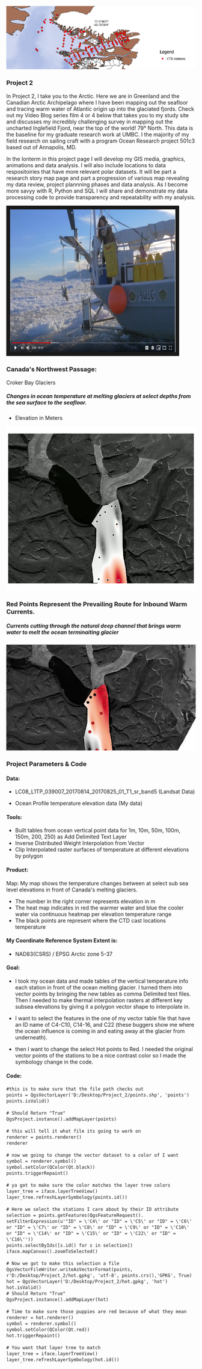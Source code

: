 



![alt text](inglefieldbanner.PNG)


### Project 2

In Project 2, I take you to the Arctic. Here we are in Greenland and the Canadian Arctic Archipelago where I have been
mapping out the seafloor and tracing warm water of Atlantic origin up into the glaciated fjords. Check out my Video Blog series film 4 or 4 below that takes you to my study site and discusses my incredibly challenging survey in mapping out the uncharted Inglefield Fjord, near the top of the world! 79° North. This data is the baseline for my graduate research work at UMBC. I the majority of my field research on sailing craft with a program Ocean Research project 501c3 based out of Annapolis, MD.

In the lonterm in this project page I will develop my GIS media, graphics, animations and data analysis. I will also include locations to data respositoiries that have more relevant polar datasets. It will be part a research story map page and part a progression of various map revealing my data review, project plannning phases and data analysis. As I become more savyy with R, Python and SQL I will share and demonstrate my data processing code to provide transparency and repeatability with my analysis.



<a href="https://www.youtube.com/watch?time_continue=1&v=pWfDdVi2xhs
" target="_blank"><img src="youtube.PNG" 
alt="IMAGE ALT TEXT HERE" width="440" height="380" border="10" /></a>

### Canada's Northwest Passage:
Croker Bay Glaciers
##### Changes in ocean temperature at melting glaciers at select depths from the sea surface to the seafloor.

- Elevation in Meters


![alt text](giffy.gif)


### Red Points Represent the Prevailing Route for Inbound Warm Currents.
##### Currents cutting through the natural deep channel  that brings warm water to melt the ocean terminaiting glacier

![alt text](hotspots.JPG)


### Project Parameters & Code

#### Data:

- LC08_L1TP_039007_20170814_20170825_01_T1_sr_band5 (Landsat Data)

- Ocean Profile temperature elevation data (My data)

#### Tools:

- Built tables from ocean vertical point data for 1m, 10m, 50m, 100m, 150m, 200, 250) as Add Delimited Text Layer
- Inverse Distributed Weight Interpolation from Vector
- Clip Interpolated raster surfaces of temperature at different elevations by polygon

#### Product:

Map: My map shows the temperature changes between at select sub sea level elevations in front of Canada's melting glaciers.
- The number in the right corner represents elevation in m
- The heat map indicates in red the warmer water and blue the cooler water via continuous heatmap  per elevation temperature range
- The black points are represent where the CTD cast locations temperature

#### My Coordinate Reference System Extent is:

- NAD83(CSRS) / EPSG Arctic zone 5-37

#### Goal:

- I took my ocean data and made tables of the vertical temperature info each station in front of the ocean melting glacier. I turned them into vector points by  bringing the new tables as comma Delimited text files. Then I needed to make thermal interpolation rasters at different key subsea elevations by giving it a polygon vector shape to interpolate in.

- I want to select the features in the one of my vector table file that have an ID name of C4-C10, C14-16, and C22 (these buggers show me where the ocean influence is coming in and eating away at the glacier from underneath).

- then I want to change the select Hot points to Red. I needed the original vector points of the stations to be a nice contrast color so I made the symbology change in the code.

#### Code:

```
#this is to make sure that the file path checks out
points = QgsVectorLayer('D:/Desktop/Project_2/points.shp', 'points')
points.isValid()

# Should Return "True"
QgsProject.instance().addMapLayer(points)

# this will tell it what file its going to work on
renderer = points.renderer()
renderer

# now we going to change the vector dataset to a color of I want
symbol = renderer.symbol()
symbol.setColor(QColor(Qt.black))
points.triggerRepaint()

# ya got to make sure the color matches the layer tree colors
layer_tree = iface.layerTreeView()
layer_tree.refreshLayerSymbology(points.id())

# Here we select the stations I care about by their ID attribute
selection = points.getFeatures(QgsFeatureRequest(). setFilterExpression(u'"ID" = \'C4\' or "ID" = \'C5\' or "ID" = \'C6\' or "ID" = \'C7\' or "ID" = \'C8\' or "ID" = \'C9\' or "ID" = \'C10\' or "ID" = \'C14\' or "ID" = \'C15\' or "ID" = \'C22\' or "ID" = \'C16\''))
points.selectByIds([s.id() for s in selection])
iface.mapCanvas().zoomToSelected()

# Now we got to make this selection a file
QgsVectorFileWriter.writeAsVectorFormat(points, r'D:/Desktop/Project_2/hot.gpkg', 'utf-8', points.crs(),'GPKG', True)
hot = QgsVectorLayer('D:/Desktop/Project_2/hot.gpkg', 'hot')
hot.isValid()
# Should Return "True"
QgsProject.instance().addMapLayer(hot)

# Time to make sure those puppies are red because of what they mean
renderer = hot.renderer()
symbol = renderer.symbol()
symbol.setColor(QColor(Qt.red))
hot.triggerRepaint()

# You want that layer tree to match
layer_tree = iface.layerTreeView()
layer_tree.refreshLayerSymbology(hot.id())

```
